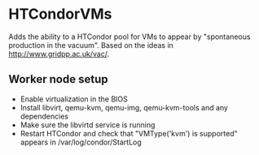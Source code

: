 HTCondorVMs
===========

Adds the ability to a HTCondor pool for VMs to appear by "spontaneous production in the vacuum". Based on the ideas in http://www.gridpp.ac.uk/vac/.

## Worker node setup
* Enable virtualization in the BIOS
* Install libvirt, qemu-kvm, qemu-img, qemu-kvm-tools and any dependencies
* Make sure the libvirtd service is running
* Restart HTCondor and check that "VMType('kvm') is supported" appears in /var/log/condor/StartLog
